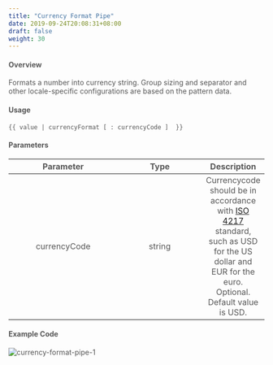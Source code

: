 ```yaml
---
title: "Currency Format Pipe"
date: 2019-09-24T20:08:31+08:00
draft: false
weight: 30
---
```


#### **Overview**

Formats a number into currency string. Group sizing and separator and other locale-specific configurations are based on the pattern data.

#### **Usage**

```
{{ value | currencyFormat [ : currencyCode ]  }}

```

#### **Parameters**

|  Parameter   |  Type  |                         Description                          |
| :----------: | :----: | :----------------------------------------------------------: |
| currencyCode | string | Currencycode should be in accordance with [ISO 4217](https://en.wikipedia.org/wiki/ISO_4217) standard, such as USD for the US dollar and EUR for the euro. Optional. Default value is USD. |

#### **Example Code**

![currency-format-pipe-1](https://github.com/zmengjiao/singleton/raw/website/content/en/images/currency-format-pipe/currency-format-pipe-1.png)

<style>
    html {
        font-family: Metropolis;
        color: #575757;
    }
    section strong {
        font-weight: 400;
    }
    article section.page table th {
        font-weight:500;
        text-transform: inherit;
    }
    table thead tr th:first-child {
        width:13rem;
    }
    table thead tr th:nth-child(2) {
        width:10rem;
    }
    article section.page pre {
        background-color: #fafafa;
        border:1px solid #ccc;
        padding-top: 2rem;
    }
</style>
